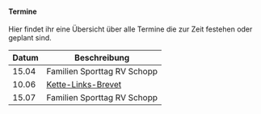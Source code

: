 #### Termine

Hier findet ihr eine Übersicht über alle Termine die zur Zeit festehen oder geplant sind.

| Datum | Beschreibung |
| ------------ | ----------- |
| 15.04    |   Familien Sporttag RV Schopp    |
| 10.06    |   [Kette-Links-Brevet](#Brevet)   |
| 15.07    |   Familien Sporttag RV Schopp    |

